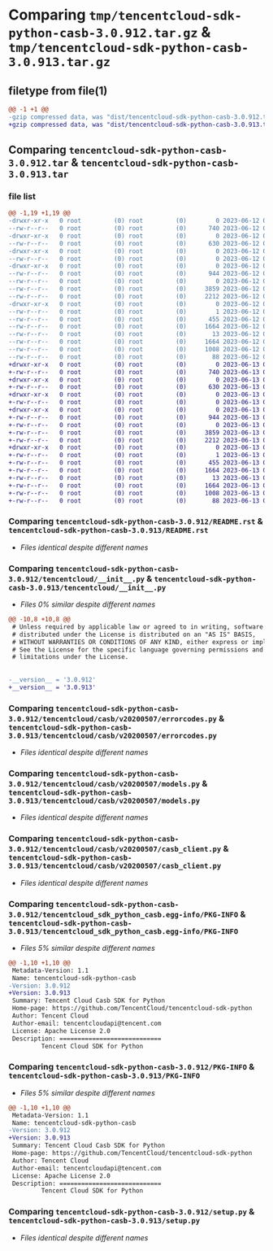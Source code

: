 # Comparing `tmp/tencentcloud-sdk-python-casb-3.0.912.tar.gz` & `tmp/tencentcloud-sdk-python-casb-3.0.913.tar.gz`

## filetype from file(1)

```diff
@@ -1 +1 @@
-gzip compressed data, was "dist/tencentcloud-sdk-python-casb-3.0.912.tar", last modified: Mon Jun 12 02:58:15 2023, max compression
+gzip compressed data, was "dist/tencentcloud-sdk-python-casb-3.0.913.tar", last modified: Tue Jun 13 02:05:57 2023, max compression
```

## Comparing `tencentcloud-sdk-python-casb-3.0.912.tar` & `tencentcloud-sdk-python-casb-3.0.913.tar`

### file list

```diff
@@ -1,19 +1,19 @@
-drwxr-xr-x   0 root         (0) root         (0)        0 2023-06-12 02:58:15.000000 tencentcloud-sdk-python-casb-3.0.912/
--rw-r--r--   0 root         (0) root         (0)      740 2023-06-12 02:58:15.000000 tencentcloud-sdk-python-casb-3.0.912/README.rst
-drwxr-xr-x   0 root         (0) root         (0)        0 2023-06-12 02:58:15.000000 tencentcloud-sdk-python-casb-3.0.912/tencentcloud/
--rw-r--r--   0 root         (0) root         (0)      630 2023-06-12 02:58:15.000000 tencentcloud-sdk-python-casb-3.0.912/tencentcloud/__init__.py
-drwxr-xr-x   0 root         (0) root         (0)        0 2023-06-12 02:58:15.000000 tencentcloud-sdk-python-casb-3.0.912/tencentcloud/casb/
--rw-r--r--   0 root         (0) root         (0)        0 2023-06-12 02:58:15.000000 tencentcloud-sdk-python-casb-3.0.912/tencentcloud/casb/__init__.py
-drwxr-xr-x   0 root         (0) root         (0)        0 2023-06-12 02:58:15.000000 tencentcloud-sdk-python-casb-3.0.912/tencentcloud/casb/v20200507/
--rw-r--r--   0 root         (0) root         (0)      944 2023-06-12 02:58:15.000000 tencentcloud-sdk-python-casb-3.0.912/tencentcloud/casb/v20200507/errorcodes.py
--rw-r--r--   0 root         (0) root         (0)        0 2023-06-12 02:58:15.000000 tencentcloud-sdk-python-casb-3.0.912/tencentcloud/casb/v20200507/__init__.py
--rw-r--r--   0 root         (0) root         (0)     3859 2023-06-12 02:58:15.000000 tencentcloud-sdk-python-casb-3.0.912/tencentcloud/casb/v20200507/models.py
--rw-r--r--   0 root         (0) root         (0)     2212 2023-06-12 02:58:15.000000 tencentcloud-sdk-python-casb-3.0.912/tencentcloud/casb/v20200507/casb_client.py
-drwxr-xr-x   0 root         (0) root         (0)        0 2023-06-12 02:58:15.000000 tencentcloud-sdk-python-casb-3.0.912/tencentcloud_sdk_python_casb.egg-info/
--rw-r--r--   0 root         (0) root         (0)        1 2023-06-12 02:58:15.000000 tencentcloud-sdk-python-casb-3.0.912/tencentcloud_sdk_python_casb.egg-info/dependency_links.txt
--rw-r--r--   0 root         (0) root         (0)      455 2023-06-12 02:58:15.000000 tencentcloud-sdk-python-casb-3.0.912/tencentcloud_sdk_python_casb.egg-info/SOURCES.txt
--rw-r--r--   0 root         (0) root         (0)     1664 2023-06-12 02:58:15.000000 tencentcloud-sdk-python-casb-3.0.912/tencentcloud_sdk_python_casb.egg-info/PKG-INFO
--rw-r--r--   0 root         (0) root         (0)       13 2023-06-12 02:58:15.000000 tencentcloud-sdk-python-casb-3.0.912/tencentcloud_sdk_python_casb.egg-info/top_level.txt
--rw-r--r--   0 root         (0) root         (0)     1664 2023-06-12 02:58:15.000000 tencentcloud-sdk-python-casb-3.0.912/PKG-INFO
--rw-r--r--   0 root         (0) root         (0)     1008 2023-06-12 02:58:15.000000 tencentcloud-sdk-python-casb-3.0.912/setup.py
--rw-r--r--   0 root         (0) root         (0)       88 2023-06-12 02:58:15.000000 tencentcloud-sdk-python-casb-3.0.912/setup.cfg
+drwxr-xr-x   0 root         (0) root         (0)        0 2023-06-13 02:05:57.000000 tencentcloud-sdk-python-casb-3.0.913/
+-rw-r--r--   0 root         (0) root         (0)      740 2023-06-13 02:05:57.000000 tencentcloud-sdk-python-casb-3.0.913/README.rst
+drwxr-xr-x   0 root         (0) root         (0)        0 2023-06-13 02:05:57.000000 tencentcloud-sdk-python-casb-3.0.913/tencentcloud/
+-rw-r--r--   0 root         (0) root         (0)      630 2023-06-13 02:05:57.000000 tencentcloud-sdk-python-casb-3.0.913/tencentcloud/__init__.py
+drwxr-xr-x   0 root         (0) root         (0)        0 2023-06-13 02:05:57.000000 tencentcloud-sdk-python-casb-3.0.913/tencentcloud/casb/
+-rw-r--r--   0 root         (0) root         (0)        0 2023-06-13 02:05:57.000000 tencentcloud-sdk-python-casb-3.0.913/tencentcloud/casb/__init__.py
+drwxr-xr-x   0 root         (0) root         (0)        0 2023-06-13 02:05:57.000000 tencentcloud-sdk-python-casb-3.0.913/tencentcloud/casb/v20200507/
+-rw-r--r--   0 root         (0) root         (0)      944 2023-06-13 02:05:57.000000 tencentcloud-sdk-python-casb-3.0.913/tencentcloud/casb/v20200507/errorcodes.py
+-rw-r--r--   0 root         (0) root         (0)        0 2023-06-13 02:05:57.000000 tencentcloud-sdk-python-casb-3.0.913/tencentcloud/casb/v20200507/__init__.py
+-rw-r--r--   0 root         (0) root         (0)     3859 2023-06-13 02:05:57.000000 tencentcloud-sdk-python-casb-3.0.913/tencentcloud/casb/v20200507/models.py
+-rw-r--r--   0 root         (0) root         (0)     2212 2023-06-13 02:05:57.000000 tencentcloud-sdk-python-casb-3.0.913/tencentcloud/casb/v20200507/casb_client.py
+drwxr-xr-x   0 root         (0) root         (0)        0 2023-06-13 02:05:57.000000 tencentcloud-sdk-python-casb-3.0.913/tencentcloud_sdk_python_casb.egg-info/
+-rw-r--r--   0 root         (0) root         (0)        1 2023-06-13 02:05:57.000000 tencentcloud-sdk-python-casb-3.0.913/tencentcloud_sdk_python_casb.egg-info/dependency_links.txt
+-rw-r--r--   0 root         (0) root         (0)      455 2023-06-13 02:05:57.000000 tencentcloud-sdk-python-casb-3.0.913/tencentcloud_sdk_python_casb.egg-info/SOURCES.txt
+-rw-r--r--   0 root         (0) root         (0)     1664 2023-06-13 02:05:57.000000 tencentcloud-sdk-python-casb-3.0.913/tencentcloud_sdk_python_casb.egg-info/PKG-INFO
+-rw-r--r--   0 root         (0) root         (0)       13 2023-06-13 02:05:57.000000 tencentcloud-sdk-python-casb-3.0.913/tencentcloud_sdk_python_casb.egg-info/top_level.txt
+-rw-r--r--   0 root         (0) root         (0)     1664 2023-06-13 02:05:57.000000 tencentcloud-sdk-python-casb-3.0.913/PKG-INFO
+-rw-r--r--   0 root         (0) root         (0)     1008 2023-06-13 02:05:57.000000 tencentcloud-sdk-python-casb-3.0.913/setup.py
+-rw-r--r--   0 root         (0) root         (0)       88 2023-06-13 02:05:57.000000 tencentcloud-sdk-python-casb-3.0.913/setup.cfg
```

### Comparing `tencentcloud-sdk-python-casb-3.0.912/README.rst` & `tencentcloud-sdk-python-casb-3.0.913/README.rst`

 * *Files identical despite different names*

### Comparing `tencentcloud-sdk-python-casb-3.0.912/tencentcloud/__init__.py` & `tencentcloud-sdk-python-casb-3.0.913/tencentcloud/__init__.py`

 * *Files 0% similar despite different names*

```diff
@@ -10,8 +10,8 @@
 # Unless required by applicable law or agreed to in writing, software
 # distributed under the License is distributed on an "AS IS" BASIS,
 # WITHOUT WARRANTIES OR CONDITIONS OF ANY KIND, either express or implied.
 # See the License for the specific language governing permissions and
 # limitations under the License.
 
 
-__version__ = '3.0.912'
+__version__ = '3.0.913'
```

### Comparing `tencentcloud-sdk-python-casb-3.0.912/tencentcloud/casb/v20200507/errorcodes.py` & `tencentcloud-sdk-python-casb-3.0.913/tencentcloud/casb/v20200507/errorcodes.py`

 * *Files identical despite different names*

### Comparing `tencentcloud-sdk-python-casb-3.0.912/tencentcloud/casb/v20200507/models.py` & `tencentcloud-sdk-python-casb-3.0.913/tencentcloud/casb/v20200507/models.py`

 * *Files identical despite different names*

### Comparing `tencentcloud-sdk-python-casb-3.0.912/tencentcloud/casb/v20200507/casb_client.py` & `tencentcloud-sdk-python-casb-3.0.913/tencentcloud/casb/v20200507/casb_client.py`

 * *Files identical despite different names*

### Comparing `tencentcloud-sdk-python-casb-3.0.912/tencentcloud_sdk_python_casb.egg-info/PKG-INFO` & `tencentcloud-sdk-python-casb-3.0.913/tencentcloud_sdk_python_casb.egg-info/PKG-INFO`

 * *Files 5% similar despite different names*

```diff
@@ -1,10 +1,10 @@
 Metadata-Version: 1.1
 Name: tencentcloud-sdk-python-casb
-Version: 3.0.912
+Version: 3.0.913
 Summary: Tencent Cloud Casb SDK for Python
 Home-page: https://github.com/TencentCloud/tencentcloud-sdk-python
 Author: Tencent Cloud
 Author-email: tencentcloudapi@tencent.com
 License: Apache License 2.0
 Description: ============================
         Tencent Cloud SDK for Python
```

### Comparing `tencentcloud-sdk-python-casb-3.0.912/PKG-INFO` & `tencentcloud-sdk-python-casb-3.0.913/PKG-INFO`

 * *Files 5% similar despite different names*

```diff
@@ -1,10 +1,10 @@
 Metadata-Version: 1.1
 Name: tencentcloud-sdk-python-casb
-Version: 3.0.912
+Version: 3.0.913
 Summary: Tencent Cloud Casb SDK for Python
 Home-page: https://github.com/TencentCloud/tencentcloud-sdk-python
 Author: Tencent Cloud
 Author-email: tencentcloudapi@tencent.com
 License: Apache License 2.0
 Description: ============================
         Tencent Cloud SDK for Python
```

### Comparing `tencentcloud-sdk-python-casb-3.0.912/setup.py` & `tencentcloud-sdk-python-casb-3.0.913/setup.py`

 * *Files identical despite different names*

